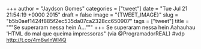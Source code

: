 
+++
author = "Jaydson Gomes"
categories = ["tweet"]
date = "Tue Jul 21 21:54:19 +0000 2015"
draft = false
image = "{TWEET_IMAGE}"
slug = "b5b0aef1424f885f2ec535da07ca2328cc650907"
tags = ["tweet"]
title = """Se superaram nessa hein A..."""
+++
Se superaram nessa hein Aahauhau 'HTML do mal que queima impressoras" (via @ProgramadorREAL) #vdp http://t.co/4m8wlnWI4Q
